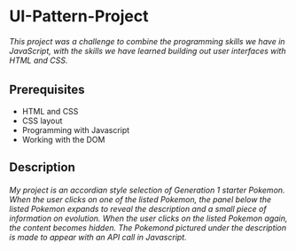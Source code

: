 # UI-Pattern-Project
###### This project was a challenge to combine the programming skills we have in JavaScript, with the skills we have learned building out user interfaces with HTML and CSS.

## Prerequisites
- HTML and CSS
- CSS layout
- Programming with Javascript
- Working with the DOM

## Description
###### My project is an accordian style selection of Generation 1 starter Pokemon. When the user clicks on one of the listed Pokemon, the panel below the listed Pokemon expands to reveal the description and a small piece of information on evolution. When the user clicks on the listed Pokemon again, the content becomes hidden. The Pokemond pictured under the description is made to appear with an API call in Javascript. 